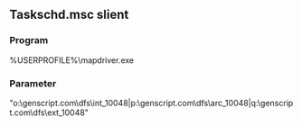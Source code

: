 ## Taskschd.msc slient

### Program
%USERPROFILE%\mapdriver.exe

### Parameter
"o:\\genscript.com\dfs\int_10048|p:\\genscript.com\dfs\arc_10048|q:\\genscript.com\dfs\ext_10048"

